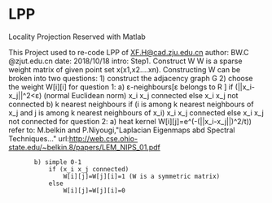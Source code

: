 # LPP
Locality Projection Reserved with Matlab

This Project used to re-code LPP of XF.H@cad.zju.edu.cn
author: BW.C @zjut.edu.cn
date: 2018/10/18
intro: 
   Step1. Construct W
       W is a sparse weight matrix of given point set x(x1,x2....xn). Constructing W can be broken into two questions:
       1) construct the adjacency graph G
       2) choose the weight W[i][i]
       for question 1:
           a) ε-neighbours[ε belongs to R  ]
               if (||x_i-x_j||^2<ε) (normal Euclidean norm)
                   x_i  x_j connected
               else
                   x_i  x_j not connected
           b) k nearest neighbours
               if (i is among k nearest neighbours of x_j and j is among k nearest neighbours of x_i)
                   x_i  x_j connected
               else
                   x_i  x_j not connected
       for question 2:
           a) heat kernel
               W[i][j]=e^(-(||x_i-x_j||)^2/t))
                   refer to: M.belkin and P.Niyougi,"Laplacian Eigenmaps abd Spectral Techniques..."
                        url:http://web.cse.ohio-state.edu/~belkin.8/papers/LEM_NIPS_01.pdf

           b) simple 0-1
               if (x_i x_j connected)
                   W[i][j]=W[j][i]=1 (W is a symmetric matrix)
               else
                   W[i][j]=W[j][i]=0

